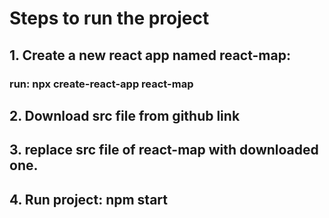 # Steps to run the project

## 1. Create a new react app named react-map:

### run: npx create-react-app react-map

## 2. Download src file from github link

## 3. replace src file of react-map with downloaded one.

## 4. Run project: npm start

